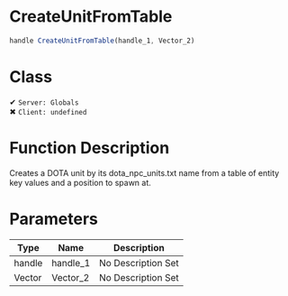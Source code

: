 # CreateUnitFromTable
```js
handle CreateUnitFromTable(handle_1, Vector_2)
```
# Class
✔ `Server: Globals`  
✖ `Client: undefined`  

# Function Description
Creates a DOTA unit by its dota_npc_units.txt name from a table of entity key values and a position to spawn at.
# Parameters
Type|Name|Description
--|--|--
handle|handle_1|No Description Set
Vector|Vector_2|No Description Set
